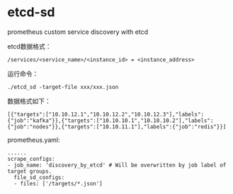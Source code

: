 # etcd-sd
prometheus custom service discovery with etcd


etcd数据格式：
```
/services/<service_name>/<instance_id> = <instance_address>
```
运行命令：
```
./etcd_sd -target-file xxx/xxx.json
```

数据格式如下：
```
[{"targets":["10.10.12.1","10.10.12.2","10.10.12.3"],"labels":{"job":"kafka"}},{"targets":["10.10.10.1","10.10.10.2"],"labels":{"job":"nodes"}},{"targets":["10.10.11.1"],"labels":{"job":"redis"}}]
```

prometheus.yaml:
```
......
scrape_configs:
- job_name: 'discovery_by_etcd' # Will be overwritten by job label of target groups.
  file_sd_configs:
  - files: ['/targets/*.json']
```
